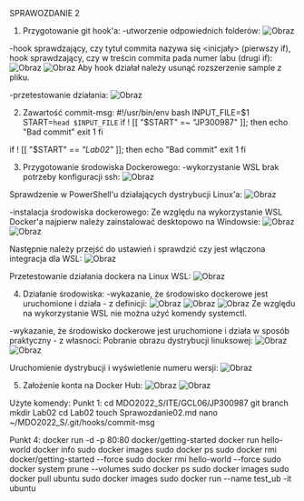 SPRAWOZDANIE 2

1. Przygotowanie git hook'a:
-utworzenie odpowiednich folderów:
![Obraz](1a.jpg)

-hook sprawdzający, czy tytuł commita nazywa się <inicjały><numer indeksu> (pierwszy if), hook sprawdzający, czy w treścin commita pada numer labu (drugi if):
![Obraz](1b.jpg)
![Obraz](1c.jpg)
Aby hook działał należy usunąć rozszerzenie sample z pliku.

-przetestowanie działania:
![Obraz](1d.jpg)

2. Zawartość commit-msg:
#!/usr/bin/env bash
INPUT_FILE=$1
START=`head $INPUT_FILE`
if ! [[ "$START" =~ "JP300987" ]]; then
  echo "Bad commit"
  exit 1
fi

if ! [[ "$START" == *"Lab02"* ]]; then
  echo "Bad commit"
  exit 1
fi


3. Przygotowanie środowiska Dockerowego:
-wykorzystanie WSL brak potrzeby konfiguracji ssh:
![Obraz](3a.jpg)

Sprawdzenie w PowerShell'u działających dystrybucji Linux'a:
![Obraz](3b.jpg)

-instalacja środowiska dockerowego:
Ze względu na wykorzystanie WSL Docker'a najpierw należy zainstalować desktopowo na Windowsie:
![Obraz](3c.jpg)
![Obraz](3d.jpg)

Następnie należy przejść do ustawień i sprawdzić czy jest włączona integracja dla WSL:
![Obraz](3e.jpg)

Przetestowanie działania dockera na Linux WSL:
![Obraz](3f.jpg)

4. Działanie środowiska:
-wykazanie, że środowisko dockerowe jest uruchomione i działa - z definicji:
![Obraz](4a.jpg)
![Obraz](4b.jpg)
![Obraz](4c.jpg)
Ze względu na wykorzystanie WSL nie można użyć komendy systemctl.

-wykazanie, że środowisko dockerowe jest uruchomione i działa w sposób praktyczny - z własnoci:
Pobranie obrazu dystrybucji linuksowej:
![Obraz](4d.jpg)
![Obraz](4e.jpg)

Uruchomienie dystrybucji i wyświetlenie numeru wersji:
![Obraz](4f.jpg)

5. Założenie konta na Docker Hub:
![Obraz](5a.jpg)
![Obraz](5b.jpg)

Użyte komendy:
Punkt 1:
cd MDO2022_S/ITE/GCL06/JP300987
git branch
mkdir Lab02
cd Lab02
touch Sprawozdanie02.md
nano ~/MDO2022_S/.git/hooks/commit-msg

Punkt 4:
docker run -d -p 80:80 docker/getting-started
docker run hello-world
docker info
sudo docker images
sudo docker ps
sudo docker rmi docker/getting-started --force
sudo docker rmi hello-world --force
sudo docker system prune --volumes
sudo docker ps
sudo docker images
sudo docker pull ubuntu
sudo docker images
sudo docker run --name test_ub -it ubuntu


